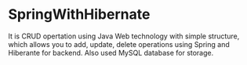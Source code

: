 # SpringWithHibernate
It is CRUD opertation using Java Web technology with simple structure, which allows you to add, update, delete operations using Spring and Hiberante for backend. Also used MySQL database for storage.
